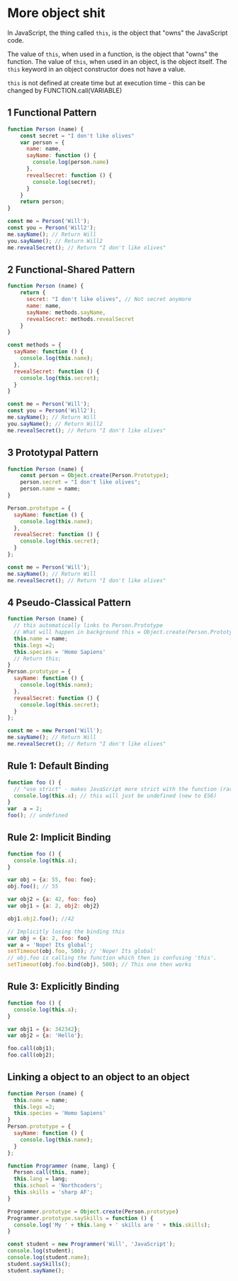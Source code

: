 # More object shit

In JavaScript, the thing called `this`, is the object that "owns" the JavaScript code.

The value of `this`, when used in a function, is the object that "owns" the function. The value of `this`, when used in an object, is the object itself. The `this` keyword in an object constructor does not have a value.

`this` is not defined at create time but at execution time - this can be changed by FUNCTION.call(VARIABLE)

## 1 Functional Pattern

``` JavaScript
function Person (name) {
    const secret = "I don't like olives"
    var person = {
      name: name,
      sayName: function () {
        console.log(person.name)
      },
      revealSecret: function () {
        console.log(secret);
      }
    }
    return person;
}

const me = Person('Will');
const you = Person('Will2');
me.sayName(); // Return Will
you.sayName(); // Return Will2
me.revealSecret(); // Return "I don't like olives"
```

## 2 Functional-Shared Pattern

``` JavaScript
function Person (name) {
    return {
      secret: "I don't like olives", // Not secret anymore
      name: name,
      sayName: methods.sayName,
      revealSecret: methods.revealSecret
    }
}

const methods = {
  sayName: function () {
    console.log(this.name);
  },
  revealSecret: function () {
    console.log(this.secret);
  }
}

const me = Person('Will');
const you = Person('Will2');
me.sayName(); // Return Will
you.sayName(); // Return Will2
me.revealSecret(); // Return "I don't like olives"
```

## 3 Prototypal Pattern

``` JavaScript
function Person (name) {
    const person = Object.create(Person.Prototype);
    person.secret = "I don't like olives";
    person.name = name;
}

Person.prototype = {
  sayName: function () {
    console.log(this.name);
  },
  revealSecret: function () {
    console.log(this.secret);
  }
};

const me = Person('Will');
me.sayName(); // Return Will
me.revealSecret(); // Return "I don't like olives"
```

## 4 Pseudo-Classical Pattern

``` JavaScript
function Person (name) {
  // this automatically links to Person.Prototype
  // What will happen in background this = Object.create(Person.Prototype)
  this.name = name;
  this.legs =2;
  this.species = 'Homo Sapiens'
  // Return this;
}
Person.prototype = {
  sayName: function () {
    console.log(this.name);
  },
  revealSecret: function () {
    console.log(this.secret);
  }
};

const me = new Person('Will');
me.sayName(); // Return Will
me.revealSecret(); // Return "I don't like olives"
```

## Rule 1: Default Binding

``` JavaScript
function foo () {
  // "use strict" - makes JavaScript more strict with the function (rarely used)
  console.log(this.a); // this will just be undefined (new to ES6)
}
var  a = 2;
foo(); // undefined
```

## Rule 2: Implicit Binding

``` JavaScript
function foo () {
  console.log(this.a);
}

var obj = {a: 55, foo: foo};
obj.foo(); // 55

var obj2 = {a: 42, foo: foo}
var obj1 = {a: 2, obj2: obj2}

obj1.obj2.foo(); //42

// Implicitly losing the binding this
var obj = {a: 2, foo: foo}
var a = 'Nope! Its global';
setTimeout(obj.foo, 500); // 'Nope! Its global'
// obj.foo is calling the function which then is confusing 'this'.
setTimeout(obj.foo.bind(obj), 500); // This one then works
```

## Rule 3: Explicitly Binding

``` JavaScript
function foo () {
  console.log(this.a);
}

var obj1 = {a: 342342};
var obj2 = {a: 'Hello'};

foo.call(obj1);
foo.call(obj2);
```

## Linking a object to an object to an object

``` JavaScript
function Person (name) {
  this.name = name;
  this.legs =2;
  this.species = 'Homo Sapiens'
}
Person.prototype = {
  sayName: function () {
    console.log(this.name);
  }
};

function Programmer (name, lang) {
  Person.call(this, name);
  this.lang = lang;
  this.school = 'Northcoders';
  this.skills = 'sharp AF';
}

Programmer.prototype = Object.create(Person.prototype)
Programmer.prototype.saySkills = function () {
  console.log('My ' + this.lang + ' skills are ' + this.skills);
}

const student = new Programmer('Will', 'JavaScript');
console.log(student);
console.log(student.name);
student.saySkills();
student.sayName();

```
